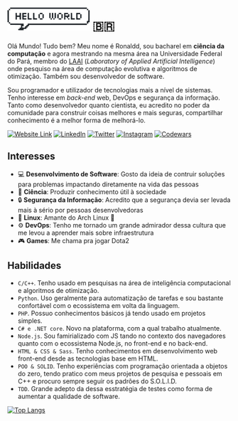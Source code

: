 <!--# Hello World! :brazil:-->
<!--
<div align="center">
<a href="https://twitter.com/ronalddpinho" target="_blank">
  <img src="https://img.shields.io/badge/-@ronalddpinho-6A040F?style=flat-square&logo=Twitter&logoColor=white&" alt="Twitter Badge" />
</a>
<a href="https://www.linkedin.com/in/ronalddpinho/" target="_blank">
  <img src="https://img.shields.io/badge/-Ronaldd Pinho-6A040F?style=flat-square&logo=Linkedin&logoColor=white" alt="LinkedIn Badge" />
</a>
<a href="https://stackoverflow.com/users/11047429/ronaldd" target="_blank">
  <img src="https://img.shields.io/badge/-Stack%20Overflow-6A040F?style=flat-square&logo=StackOverflow&logoColor=white" alt="StackOverflow Badge" />
</a>
<a href="https://dev.to/ronalddpinho" target="_blank">
  <img src="https://img.shields.io/badge/-Dev.to-6A040F?style=flat-square&labelColor=6A040F&logo=Dev.to&logoColor=white" alt="Dev.to Badge">
</a>
</div>
-->

# ![Hello World](img/hello-world-bubble.png) :brazil:

<!--
Hello, I'm Ronaldd, just a guy that have a certain like by understanding how the things works.
Undergraduating in **computer science** at Federal University of Pará and student fellow in 
computational intelligence and
[evolutionary computation](https://www.sciencedirect.com/topics/computer-science/evolutionary-computation).
-->

Olá Mundo! Tudo bem? Meu nome é Ronaldd, sou bacharel em **ciência da computação** e agora mestrando na mesma área
na Universidade Federal do Pará, membro do [LAAI](http://laai.ufpa.br) (_Laboratory of Applied Artificial Intelligence_)
onde pesquiso na área de computação evolutiva e algoritmos de otimização. Também sou desenvolvedor de software.

<!--
As a developer as well as a scientist, I believe in the power of the community to build
something better and safer, sharing knowledge is the best way to improve it.
-->

Sou programador e utilizador de tecnologias mais a nível de sistemas. Tenho interesse em _back-end_ web, DevOps e segurança da informação.
Tanto como desenvolvedor quanto cientista, eu acredito no poder da comunidade para construir coisas melhores e mais seguras,
compartilhar conhecimento é a melhor forma de melhorá-lo.

[![Website Link](https://img.shields.io/badge/-https://ronaldd.dev-264653?style=flat-square&logo=AngelList&logoColor=white)](https://ronaldd.dev)
[![LinkedIn](https://img.shields.io/badge/-Ronaldd%20Pinho-0A66C2?style=flat-square&logo=Linkedin&logoColor=white)](https://linkedin.com/in/ronalddpinho)
[![Twitter](https://img.shields.io/badge/-@ronalddpinho-1da1f2?style=flat-square&logo=Twitter&logoColor=white)](https://twitter.com/ronalddpinho)
[![Instagram](https://img.shields.io/badge/-@ronalddpinho-d02a78?style=flat-square&logo=Instagram&logoColor=white)](https://instagram.com/ronalddpinho)
[![Codewars](https://www.codewars.com/users/rawka/badges/small)](https://www.codewars.com/users/rawka)



## Interesses

<!--
* :computer: **Programming**: I like the idea of build solutions for problems
* :dna: **Science**: same which above
* :lock: **Info Security**: I have a great appreciation for this area
* :penguin: **Linux**: a greater lover of Arch Linux :blue_heart:
* :books: **Books**: I'm always reading something
* 🎮 **Game**: Call me for play Dota2
* -->

* :computer: **Desenvolvimento de Software**: Gosto da ideia de contruir soluções para problemas impactando diretamente na vida das pessoas
* :dna: **Ciência**: Produzir conhecimento útil à sociedade
* :lock: **Segurança da Informação**: Acredito que a segurança devia ser levada mais à sério por pessoas desenvolvedoras
* :penguin: **Linux**: Amante do Arch Linux :blue_heart:
* :gear: **DevOps**: Tenho me tornado um grande admirador dessa cultura que me levou a aprender mais sobre infraestrutura
* 🎮 **Games**: Me chama pra jogar Dota2

## Habilidades

<!--
* `C/C++` programmer. I have used it in researches on optimization algorithms.
* `Python` programmer. I usually use it for automating tasks.
* `JavaScript & Node.js`. I am familiar with both JS in browsers and the Node.js ecosystem, using them in web development.
* `HTML & CSS & Sass`. I know these technologies to the point of building websites entirely with them (but why would anyone do thait today?).
* -->

* `C/C++`. Tenho usado em pesquisas na área de inteligência computacional e algoritmos de otimização.
* `Python`. Uso geralmente para automatização de tarefas e sou bastante confortável com o ecossistema em volta da linguagem.
* `PHP`. Possuo conhecimentos básicos já tendo usado em projetos simples.
* `C# e .NET core`. Novo na plataforma, com a qual trabalho atualmente.
* `Node.js`. Sou famirializado com JS tando no contexto dos navegadores quanto com o ecossistema Node.js, no front-end e no back-end.
* `HTML & CSS & Sass`. Tenho conhecimentos em desenvolvimento web front-end desde as tecnologias base em HTML.
* `POO & SOLID`. Tenho experiências com programação orientada a objetos do zero, tendo pratico com meus projetos de pesquisa e pessoais em C++ e procuro sempre seguir os padrões do S.O.L.I.D.
* `TDD`. Grande adepto da dessa esstratégia de testes como forma de aumentar a qualidade de software.

[![Top Langs](https://github-readme-stats.vercel.app/api/top-langs/?username=pinho&exclude_repo=results-paper-cec2020&layout=compact)](https://github.com/anuraghazra/github-readme-stats)
